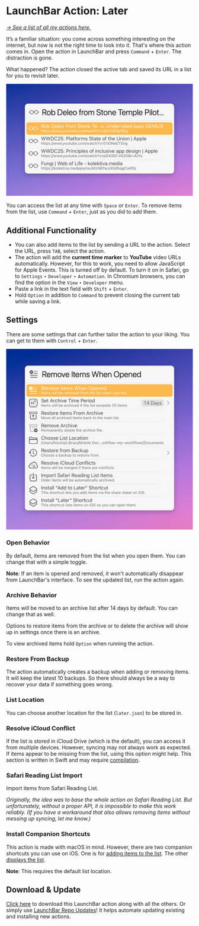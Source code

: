 # LaunchBar Action: Later

*[→ See a list of all my actions here.](https://ptujec.github.io/launchbar)*

It’s a familiar situation: you come across something interesting on the internet, but now is not the right time to look into it. That's where this action comes in. Open the action in LaunchBar and press `Command` + `Enter`. The distraction is gone.

What happened? The action closed the active tab and saved its URL in a list for you to revisit later.

<img src="01.jpg" width="600"/>

You can access the list at any time with `Space` or `Enter`. To remove items from the list, use `Command` + `Enter`, just as you did to add them.

## Additional Functionality

- You can also add items to the list by sending a URL to the action. Select the URL, press `TAB`, select the action.
- The action will add the **current time marker** to **YouTube** video URLs automatically. However, for this to work, you need to allow JavaScript for Apple Events. This is turned off by default. To turn it on in Safari, go to `Settings` ‣ `Developer` ‣ `Automation`. In Chromium browsers, you can find the option in the `View` ‣ `Developer` menu.
- Paste a link in the text field with `Shift` + `Enter`.
- Hold `Option` in addition to `Command` to prevent closing the current tab while saving a link.

## Settings

There are some settings that can further tailor the action to your liking. You can get to them with `Control` + `Enter`.

<img src="02.jpg" width="600"/>

### Open Behavior

By default, items are removed from the list when you open them. You can change that with a simple toggle.

**Note**: If an item is opened and removed, it won't automatically disappear from LaunchBar's interface. To see the updated list, run the action again.

### Archive Behavior

Items will be moved to an archive list after 14 days by default. You can change that as well.

Options to restore items from the archive or to delete the archive will show up in settings once there is an archive.

To view archived items hold `Option` when running the action.

### Restore From Backup

The action automatically creates a backup when adding or removing items. It will keep the latest 10 backups. So there should always be a way to recover your data if something goes wrong.

### List Location

You can choose another location for the list (`later.json`) to be stored in.

### Resolve iCloud Conflict

If the list is stored in iCloud Drive (which is the default), you can access it from multiple devices. However, syncing may not always work as expected. If items appear to be missing from the list, using this option might help. This section is written in Swift and may require [compilation](https://github.com/Ptujec/LaunchBar/tree/master/Compile-Swift-Action).

### Safari Reading List Import

Import items from Safari Reading List. 

*Originally, the idea was to base the whole action on Safari Reading List. But unfortunately, without a proper API, it is impossible to make this work reliably. (If you have a workaround that also allows removing items without messing up syncing, let me know.)*

### Install Companion Shortcuts

This action is made with macOS in mind. However, there are two companion shortcuts you can use on iOS. One is for [adding items to the list](https://www.icloud.com/shortcuts/9a64a6c48e4d4ad7aa7cfee0694c36a9). The other [displays the list](https://www.icloud.com/shortcuts/cedf5b879dd94cdd8b142d9e09585388).

**Note**: This requires the default list location.

## Download & Update

[Click here](https://github.com/Ptujec/LaunchBar/archive/refs/heads/master.zip) to download this LaunchBar action along with all the others. Or simply use [LaunchBar Repo Updates](https://github.com/Ptujec/LaunchBar/tree/master/LB-Repo-Updates#launchbar-repo-updates-action)! It helps automate updating existing and installing new actions.

